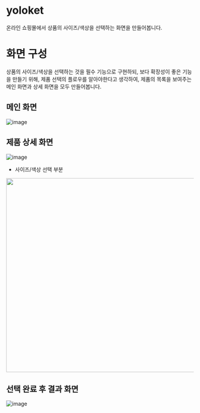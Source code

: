 # yoloket
온라인 쇼핑몰에서 상품의 사이즈/색상을 선택하는 화면을 만들어봅니다.

# 화면 구성
상품의 사이즈/색상을 선택하는 것을 필수 기능으로 구현하되,
보다 확장성이 좋은 기능을 만들기 위해, 제품 선택의 플로우를 알아야한다고 생각하여,
제품의 목록을 보여주는 메인 화면과 상세 화면을 모두 만들어봅니다.

## 메인 화면
![image](https://user-images.githubusercontent.com/40630964/155105851-b2319f9c-cd7a-49d1-b128-32f9695f64ef.png)

## 제품 상세 화면
![image](https://user-images.githubusercontent.com/40630964/155105900-a4a27826-b9ea-4ca1-8ea1-205983724132.png)

- 사이즈/색상 선택 부분
<img width="520px" src="https://user-images.githubusercontent.com/40630964/155102606-0bba7adf-64c1-42a0-9fe2-44a13029d531.png" />

## 선택 완료 후 결과 화면
![image](https://user-images.githubusercontent.com/40630964/155106206-4c2be784-6b64-4955-afa9-1b59811c44a7.png)
